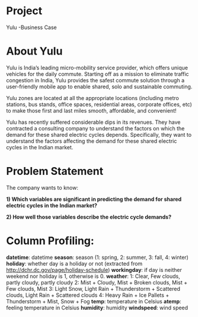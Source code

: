 # Project
Yulu -Business Case 

# About Yulu

Yulu is India’s leading micro-mobility service provider, which offers unique vehicles for the daily commute. Starting off as a mission to eliminate traffic congestion in India, Yulu provides the safest commute solution through a user-friendly mobile app to enable shared, solo and sustainable commuting.

Yulu zones are located at all the appropriate locations (including metro stations, bus stands, office spaces, residential areas, corporate offices, etc) to make those first and last miles smooth, affordable, and convenient!

Yulu has recently suffered considerable dips in its revenues. They have contracted a consulting company to understand the factors on which the demand for these shared electric cycles depends. Specifically, they want to understand the factors affecting the demand for these shared electric cycles in the Indian market.

# Problem Statement

The company wants to know:

**1) Which variables are significant in predicting the demand for shared electric cycles in the Indian market?**

**2) How well those variables describe the electric cycle demands?**
   
# Column Profiling:
**datetime**:
datetime
**season**:
season (1: spring, 2: summer, 3: fall, 4: winter)
**holiday**: 
whether day is a holiday or not (extracted from
http://dchr.dc.gov/page/holiday-schedule)
**workingday**:
if day is neither weekend nor holiday is 1, otherwise is 0.
**weather**:
      1: Clear, Few clouds, partly cloudy, partly cloudy
      2: Mist + Cloudy, Mist + Broken clouds, Mist + Few clouds, Mist
      3: Light Snow, Light Rain + Thunderstorm + Scattered clouds, Light Rain + Scattered clouds
      4: Heavy Rain + Ice Pallets + Thunderstorm + Mist, Snow + Fog
**temp**:
temperature in Celsius
**atemp**:
feeling temperature in Celsius
**humidity**: 
humidity
**windspeed**: 
wind speed

